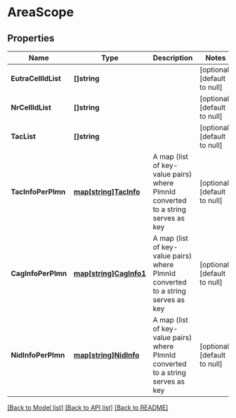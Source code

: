 # AreaScope

## Properties
Name | Type | Description | Notes
------------ | ------------- | ------------- | -------------
**EutraCellIdList** | **[]string** |  | [optional] [default to null]
**NrCellIdList** | **[]string** |  | [optional] [default to null]
**TacList** | **[]string** |  | [optional] [default to null]
**TacInfoPerPlmn** | [**map[string]TacInfo**](TacInfo.md) | A map (list of key-value pairs) where PlmnId converted to a string serves as key  | [optional] [default to null]
**CagInfoPerPlmn** | [**map[string]CagInfo1**](CagInfo_1.md) | A map (list of key-value pairs) where PlmnId converted to a string serves as key  | [optional] [default to null]
**NidInfoPerPlmn** | [**map[string]NidInfo**](NidInfo.md) | A map (list of key-value pairs) where PlmnId converted to a string serves as key  | [optional] [default to null]

[[Back to Model list]](../README.md#documentation-for-models) [[Back to API list]](../README.md#documentation-for-api-endpoints) [[Back to README]](../README.md)

